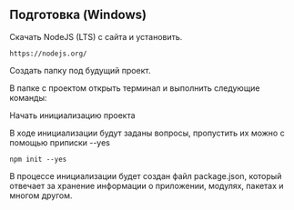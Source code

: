 ## Подготовка (Windows)
Скачать NodeJS (LTS) с сайта и установить.
```
https://nodejs.org/
```
Создать папку под будущий проект.  

В папке с проектом открыть терминал и выполнить следующие команды:  

Начать инициализацию проекта  

В ходе инициализации будут заданы вопросы, пропустить их можно с помощью приписки --yes
```
npm init --yes
```

В процессе инициализации будет создан файл package.json, который отвечает за хранение информации о приложении, модулях, пакетах и многом другом.
